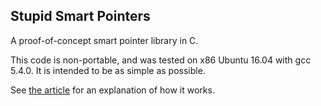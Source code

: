 Stupid Smart Pointers
---------------------

A proof-of-concept smart pointer library in C.

This code is non-portable, and was tested on x86 Ubuntu 16.04 with gcc 5.4.0. It is intended to be as simple as possible.

See [the article](http://blog.kevinalbs.com/stupid_smart_pointers) for an explanation of how it works.
